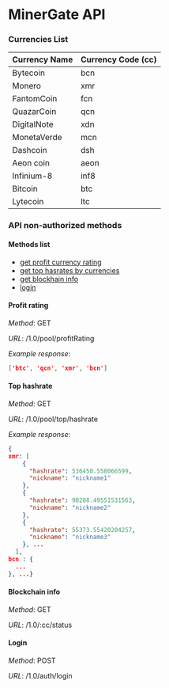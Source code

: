 # MinerGate API



### Currencies List
| Currency Name | Currency Code (cc) |
| --- | --- |
| Bytecoin | bcn |
| Monero | xmr |
| FantomCoin | fcn |
| QuazarCoin | qcn |
| DigitalNote | xdn |
| MonetaVerde | mcn |
| Dashcoin | dsh |
| Aeon coin | aeon |
| Infinium-8 | inf8 |
| Bitcoin | btc |
| Lytecoin | ltc |


### API non-authorized methods

#### Methods list
- [get profit currency rating](#profit-rating)
- [get top hasrates by currencies](#top-hashrate)
- [get blockhain info](#blockchain-info)
- [login](#login)

#### Profit rating

_Method_: GET

_URL_: /1.0/pool/profitRating

_Example response_:
```json
['btc', 'qcn', 'xmr', 'bcn']
```

#### Top hashrate

_Method_: GET

_URL_: /1.0/pool/top/hashrate

_Example response_:
```json
{
xmr: [
    {
      "hashrate": 536450.558066599,
      "nickname": "nickname1"
    },
    {
      "hashrate": 90208.49551531563,
      "nickname": "nickname2"
    },
    {
      "hashrate": 55373.55420204257,
      "nickname": "nickname3"
    }, ...
  ], 
bcn : {
  ...
}, ...}
```

#### Blockchain info

_Method_: GET

_URL_: /1.0/:cc/status

#### Login

_Method_: POST

_URL_: /1.0/auth/login
